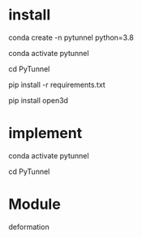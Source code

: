# install

conda create -n pytunnel python=3.8

conda activate pytunnel

cd PyTunnel

pip install -r requirements.txt

pip install open3d


# implement

conda activate pytunnel

cd PyTunnel

# Module

deformation
